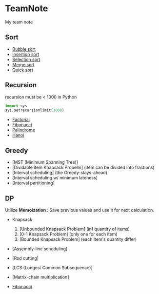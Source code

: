 # TeamNote

My team note
## Sort
  
  - [Bubble sort](sort/bub.md)
  - [Insertion sort](sort/ins.md)
  - [Selection sort](sort/sel.md)
  - [Merge sort](sort/mer.md)
  - [Quick sort](sort/qck.md)

## Recursion  
  recursion must be < 1000 in Python
  ``` python
  import sys
  sys.setrecursionlimit(1000)
  ```
  - [Factorial](recursion/facto.md)
  - [Fibonacci](recursion/fibo.md)
  - [Palindrome](recursion/palin.md)
  - [Hanoi](recursion/hanoi.md)
    
## Greedy
  - [MST (Minimum Spanning Tree)]
  - [Dividable item Knapsack Probelm] (item can be divided into fractions)
  - [Interval scheduling] (the Greedy-stays-ahead)
  - [Interval scheduling w/ minimum lateness]
  - [Interval partitioning]


## DP  
Utilize __Memoization__ : Save previous values and use it for next calculation.
  - Knapsack
    1. [Unbounded Knapsack Problem] (inf quantity of items)
    2. [0-1 Knapsack Problem] (only one for each item)
    3. [Bounded Knapsack Problem] (each item's quantity differ)

  - [Assembly-line scheduling]
  - [Rod cutting]
  - [LCS (Longest Common Subsequence)]
  - [Matrix-chain multiplication]
  - [Fibonacci](DP/fiboDP.md)
